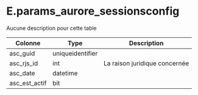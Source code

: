 # E.params_aurore_sessionsconfig

Aucune description pour cette table

Colonne|Type|Description
---|---|---
asc_guid|uniqueidentifier|
asc_rjs_id|int|La raison juridique concernée 
asc_date|datetime|
asc_est_actif|bit|
